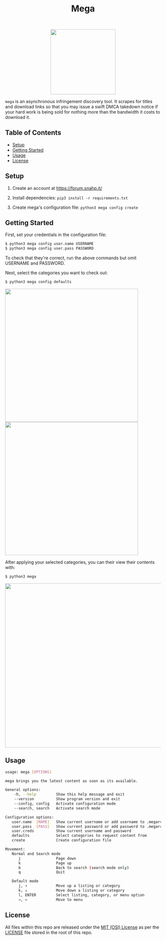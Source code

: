 <h1 align="center">Mega</h1> <br>
<p align="center"> <img src="https://user-images.githubusercontent.com/25558240/49630323-4eb8db80-f9b3-11e8-884a-82331a8096cf.png" | width=210> </p>


<code>mega</code> is an asynchronous infringement discovery tool. It scrapes for titles and download links so that you may issue a swift DMCA takedown notice if your hard work is being sold for nothing more than the bandwidth it costs to download it.


## Table of Contents
- [Setup](#setup)
- [Getting Started](#start)
- [Usage](#usage)
- [License](#license)

<a name="setup"></a>
## Setup
1. Create an account at https://forum.snahp.it/

2. Install dependencies: ```pip3 install -r requirements.txt```

3. Create mega's configuration file: ```python3 mega config create```


<a name="start"></a>
## Getting Started
First, set your credentials in the configuration file:
```sh
$ python3 mega config user.name USERNAME
$ python3 mega config user.pass PASSWORD
```

To check that they're correct, run the above commands but omit USERNAME and PASSWORD.

Next, select the categories you want to check out:
```sh
$ python3 mega config defaults
```

<p float="left">
  <img src="https://user-images.githubusercontent.com/25558240/50239276-6155ec00-0387-11e9-8db7-a488149a4109.png" width="430"/>
  <img src="https://user-images.githubusercontent.com/25558240/50239404-b09c1c80-0387-11e9-8812-9eaeb0ad8289.png" width="430"/>
</p>

After applying your selected categories, you can their view their contents with:
```sh
$ python3 mega
```

<p align="center">
  <img src="https://user-images.githubusercontent.com/25558240/50239695-8008b280-0388-11e9-9be6-ba7c2b8e9ad0.png" width="530"/>
</p>

<a name="usage"></a>
## Usage
```sh
usage: mega [OPTIONS]

mega brings you the latest content as soon as its available.

General options:
    -h, --help         Show this help message and exit
    --version          Show program version and exit
    --config, config   Activate configuration mode
    --search, search   Activate search mode

Configuration options:
   user.name  [NAME]   Show current username or add username to .megarc
   user.pass  [PASS]   Show current password or add password to .megarc
   user.creds          Show current username and password
   defaults            Select categories to request content from
   create              Create configuration file

Movement:
   Normal and Search mode
      j                Page down
      k                Page up
      b                Back to search (search mode only)
      q                Quit

   Default mode
      j, ↑             Move up a listing or category
      k, ↓             Move down a listing or category
      l, ENTER         Select listing, category, or menu option
      →, ←             Move to menu
```


<a name="license"></a>
## License
All files within this repo are released under the [MIT (OSI) License](https://en.wikipedia.org/wiki/MIT_License) as per the [LICENSE](https://github.com/bl0nd/mega/blob/master/LICENSE) file stored in the root of this repo.
